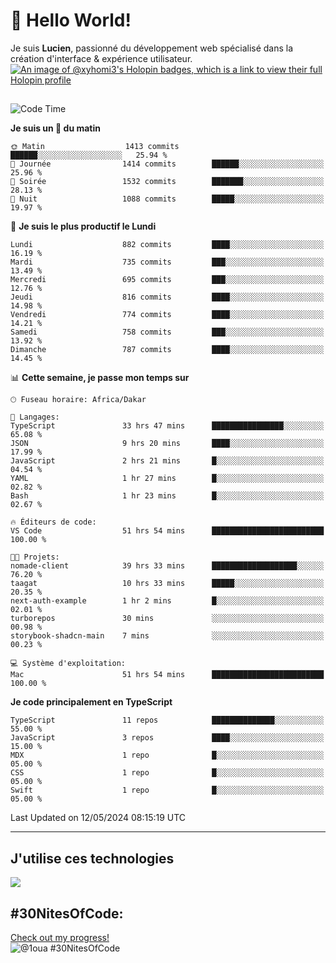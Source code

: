 # 👋 Hello World!

Je suis **Lucien**, passionné du développement web spécialisé dans la création d'interface & expérience utilisateur.
[![An image of @xyhomi3's Holopin badges, which is a link to view their full Holopin profile](https://holopin.me/xyhomi3)](https://holopin.io/@xyhomi3)

##

<!--START_SECTION:waka-->
![Code Time](http://img.shields.io/badge/Code%20Time-1%2C176%20hrs%2031%20mins-blue)

**Je suis un 🐤 du matin** 

```text
🌞 Matin                  1413 commits        ██████░░░░░░░░░░░░░░░░░░░   25.94 % 
🌆 Journée                1414 commits        ██████░░░░░░░░░░░░░░░░░░░   25.96 % 
🌃 Soirée                 1532 commits        ███████░░░░░░░░░░░░░░░░░░   28.13 % 
🌙 Nuit                   1088 commits        █████░░░░░░░░░░░░░░░░░░░░   19.97 % 
```
📅 **Je suis le plus productif le Lundi** 

```text
Lundi                    882 commits         ████░░░░░░░░░░░░░░░░░░░░░   16.19 % 
Mardi                    735 commits         ███░░░░░░░░░░░░░░░░░░░░░░   13.49 % 
Mercredi                 695 commits         ███░░░░░░░░░░░░░░░░░░░░░░   12.76 % 
Jeudi                    816 commits         ████░░░░░░░░░░░░░░░░░░░░░   14.98 % 
Vendredi                 774 commits         ████░░░░░░░░░░░░░░░░░░░░░   14.21 % 
Samedi                   758 commits         ███░░░░░░░░░░░░░░░░░░░░░░   13.92 % 
Dimanche                 787 commits         ████░░░░░░░░░░░░░░░░░░░░░   14.45 % 
```


📊 **Cette semaine, je passe mon temps sur** 

```text
🕑︎ Fuseau horaire: Africa/Dakar

💬 Langages: 
TypeScript               33 hrs 47 mins      ████████████████░░░░░░░░░   65.08 % 
JSON                     9 hrs 20 mins       ████░░░░░░░░░░░░░░░░░░░░░   17.99 % 
JavaScript               2 hrs 21 mins       █░░░░░░░░░░░░░░░░░░░░░░░░   04.54 % 
YAML                     1 hr 27 mins        █░░░░░░░░░░░░░░░░░░░░░░░░   02.82 % 
Bash                     1 hr 23 mins        █░░░░░░░░░░░░░░░░░░░░░░░░   02.67 % 

🔥 Éditeurs de code: 
VS Code                  51 hrs 54 mins      █████████████████████████   100.00 % 

🐱‍💻 Projets: 
nomade-client            39 hrs 33 mins      ███████████████████░░░░░░   76.20 % 
taagat                   10 hrs 33 mins      █████░░░░░░░░░░░░░░░░░░░░   20.35 % 
next-auth-example        1 hr 2 mins         █░░░░░░░░░░░░░░░░░░░░░░░░   02.01 % 
turborepos               30 mins             ░░░░░░░░░░░░░░░░░░░░░░░░░   00.98 % 
storybook-shadcn-main    7 mins              ░░░░░░░░░░░░░░░░░░░░░░░░░   00.23 % 

💻 Système d'exploitation: 
Mac                      51 hrs 54 mins      █████████████████████████   100.00 % 
```

**Je code principalement en TypeScript** 

```text
TypeScript               11 repos            ██████████████░░░░░░░░░░░   55.00 % 
JavaScript               3 repos             ████░░░░░░░░░░░░░░░░░░░░░   15.00 % 
MDX                      1 repo              █░░░░░░░░░░░░░░░░░░░░░░░░   05.00 % 
CSS                      1 repo              █░░░░░░░░░░░░░░░░░░░░░░░░   05.00 % 
Swift                    1 repo              █░░░░░░░░░░░░░░░░░░░░░░░░   05.00 % 
```




 Last Updated on 12/05/2024 08:15:19 UTC
<!--END_SECTION:waka-->
---

## J'utilise ces technologies

<p align="left">
  <a href="https://skillicons.dev">
    <img src="https://skillicons.dev/icons?i=ts,js,md,scss,tailwind,react,redux,docker,express,astro,vite,nextjs,vercel,figma,ableton" />
  </a>
</p>

## #30NitesOfCode:
  [Check out my progress!](https://www.codedex.io/@1oua/30-nites-of-code)  
  ![@1oua #30NitesOfCode](https://www.codedex.io/api/petStatus?user=1oua)
